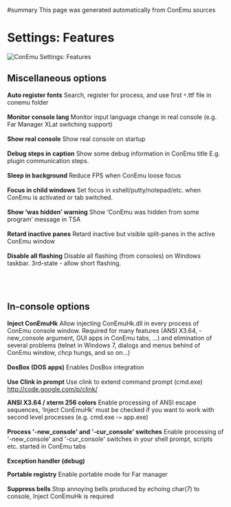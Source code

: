 ﻿#summary This page was generated automatically from ConEmu sources
<a href='Hidden comment:  IDD_SPG_FEATURE '></a>
# Settings: Features #
<img src='http://conemu-maximus5.googlecode.com/svn/files/Settings-Features.png' title='ConEmu Settings: Features'>



<h2>Miscellaneous options</h2>

<b>Auto register fonts</b> Search, register for process, and use first <code>*</code>.ttf file in conemu folder<br>
<br>
<b>Monitor console lang</b> Monitor input language change in real console (e.g. Far Manager XLat switching support)<br>
<br>
<b>Show real console</b> Show real console on startup<br>
<br>
<b>Debug steps in caption</b> Show some debug information in ConEmu title E.g. plugin communication steps.<br>
<br>
<b>Sleep in background</b> Reduce FPS when ConEmu loose focus<br>
<br>
<b>Focus in child windows</b> Set focus in xshell/putty/notepad/etc. when ConEmu is activated or tab switched.<br>
<br>
<b>Show ‘was hidden’ warning</b> Show ‘ConEmu was hidden from some program’ message in TSA<br>
<br>
<b>Retard inactive panes</b> Retard inactive but visible split-panes in the active ConEmu window<br>
<br>
<b>Disable all flashing</b> Disable all flashing (from consoles) on Windows taskbar. 3rd-state - allow short flashing.<br>
<br>
<br>
<br>
<h2>In-console options</h2>

<b>Inject ConEmuHk</b> Allow injecting ConEmuHk.dll in every process of ConEmu console window. Required for many features (ANSI X3.64, -new_console argument, GUI apps in ConEmu tabs, ...) and elimination of several problems (telnet in Windows 7, dialogs and menus behind of ConEmu window, chcp hungs, and so on...)<br>
<br>
<b>DosBox (DOS apps)</b> Enables DosBox integration<br>
<br>
<b>Use Clink in prompt</b> Use clink to extend command prompt (cmd.exe) <a href='http://code.google.com/p/clink/'>http://code.google.com/p/clink/</a>

<b>ANSI X3.64 / xterm 256 colors</b> Enable processing of ANSI escape sequences, ‘Inject ConEmuHk’ must be checked if you want to work with second level processes (e.g. cmd.exe -<code>&gt;</code> app.exe)<br>
<br>
<b>Process '-new_console' and '-cur_console' switches</b> Enable processing of '-new_console' and '-cur_console' switches in your shell prompt, scripts etc. started in ConEmu tabs<br>
<br>
<b>Exception handler (debug)</b>

<b>Portable registry</b> Enable portable mode for Far manager<br>
<br>
<b>Suppress bells</b> Stop annoying bells produced by echoing char(7) to console, Inject ConEmuHk is required<br>
<br>
<br>
<br>

